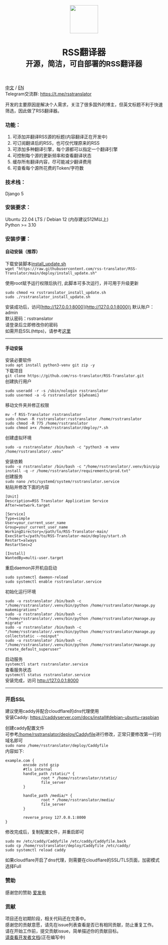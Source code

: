 <div align="center">
<em><img src="https://github.com/rss-translator/RSS-Translator/assets/2398708/8f10db75-d5b4-4cdd-9fd6-7d319d20079f" height="90px"></em>
<h1>RSS翻译器<br/><sub>开源，简洁，可自部署的RSS翻译器</sub></h1>
</div>
<br/>

[中文](README.md) / [EN](README_EN.md)  \
Telegram交流群: https://t.me/rsstranslator

开发的主要原因是解决个人需求，关注了很多国外的博主，但英文标题不利于快速筛选，因此做了RSS翻译器。
### 功能：
1. 可添加并翻译RSS源的标题(内容翻译正在开发中)
2. 可订阅翻译后的RSS，也可仅代理原来的RSS
3. 可添加多种翻译引擎，每个源都可以指定一个翻译引擎
4. 可控制每个源的更新频率和查看翻译状态
5. 缓存所有翻译内容，尽可能减少翻译费用
6. 可查看每个源所花费的Token/字符数

### 技术栈：
Django 5

### 安装要求：
Ubuntu 22.04 LTS / Debian 12 (内存建议512M以上)\
Python >= 3.10

### 安装步骤：
#### 自动安装（推荐）
下载安装脚本[install_update.sh](https://github.com/rss-translator/RSS-Translator/blob/main/deploy/install_update.sh)\
`wget "https://raw.githubusercontent.com/rss-translator/RSS-Translator/main/deploy/install_update.sh"`

使用root赋予运行权限后执行, 此脚本可多次运行，并可用于升级更新
```
sudo chmod +x rsstranslator_install_update.sh
sudo ./rsstranslator_install_update.sh
```
安装成功后，访问[http://127.0.0.1:8000](http://127.0.0.1:8000)\
默认账户：admin\
默认密码：rsstranslator\
请登录后立即修改你的密码\
如需开启SSL(https)，请参考[这里](#开启SSL)

---
#### 手动安装
安装必要软件\
`sudo apt install python3-venv git zip -y`\
下载项目\
`git clone https://github.com/rss-translator/RSS-Translator.git`\
创建执行用户
```
sudo useradd -r -s /sbin/nologin rsstranslator
sudo usermod -a -G rsstranslator ${whoami}
```
移动文件夹并修正权限
```
mv -f RSS-Translator rsstranslator
sudo chown -R rsstranslator:rsstranslator /home/rsstranslator
sudo chmod -R 775 /home/rsstranslator
sudo chmod a+x /home/rsstranslator/deploy/*.sh
```
创建虚拟环境
```
sudo -u rsstranslator /bin/bash -c "python3 -m venv /home/rsstranslator/.venv"
```
安装依赖\
`sudo -u rsstranslator /bin/bash -c "/home/rsstranslator/.venv/bin/pip install -q -r /home/rsstranslator/requirements/prod.txt"`\
创建服务\
`sudo nano /etc/systemd/system/rsstranslator.service`\
粘贴并修改下面的内容
```
[Unit]
Description=RSS Translator Application Service
After=network.target

[Service]
Type=simple
User=your_current_user_name
Group=your_current_user_name
WorkingDirectory=/path/to/RSS-Translator-main/
ExecStart=/path/to/RSS-Translator-main/deploy/start.sh
Restart=always
RestartSec=2

[Install]
WantedBy=multi-user.target
```
重启daemon并开机自启动
```
sudo systemctl daemon-reload
sudo systemctl enable rsstranslator.service
```
初始化运行环境
```
sudo -u rsstranslator /bin/bash -c "/home/rsstranslator/.venv/bin/python /home/rsstranslator/manage.py makemigrations"
sudo -u rsstranslator /bin/bash -c "/home/rsstranslator/.venv/bin/python /home/rsstranslator/manage.py migrate"
sudo -u rsstranslator /bin/bash -c "/home/rsstranslator/.venv/bin/python /home/rsstranslator/manage.py collectstatic --noinput"
sudo -u rsstranslator /bin/bash -c "/home/rsstranslator/.venv/bin/python /home/rsstranslator/manage.py create_default_superuser"
```
启动服务\
`systemctl start rsstranslator.service`\
查看服务状态\
`systemctl status rsstranslator.service`\
安装完成，访问 http://127.0.0.1:8000

---
### 开启SSL
建议使用caddy并配合cloudflare的dns代理使用\
安装Caddy: https://caddyserver.com/docs/install#debian-ubuntu-raspbian 

创建caddy配置文件\
可参考[/home/rsstranslator/deploy/Caddyfile](deploy/Caddyfile)进行修改，正常只要修改第一行的域名即可\
`sudo nano /home/rsstranslator/deploy/Caddyfile`\
内容如下:
```
example.com {
        encode zstd gzip
        #tls internal
        handle_path /static/* {
                root * /home/rsstranslator/static/
                file_server
        }

        handle_path /media/* {
                root * /home/rsstranslator/media/
                file_server
        }

        reverse_proxy 127.0.0.1:8000
}
```
修改完成后，复制配置文件，并重启即可
```
sudo mv /etc/caddy/Caddyfile /etc/caddy/Caddyfile.back
sudo cp /home/rsstranslator/deploy/Caddyfile /etc/caddy/
sudo systemctl reload caddy
```
如果cloudflare开启了dns代理，则需要在cloudflare的SSL/TLS页面，加密模式选择Full

### 赞助
感谢您的赞助
[爱发电](https://afdian.net/a/versun)
### 贡献
项目还在初期阶段，相关代码还在完善中。\
感谢您的贡献意愿，请先在issue列表查看是否已有相同贡献，防止重复工作。\
请在开始工作前，提交贡献issue，简单描述你的贡献目标。\
[请查看开发者文档](development.md)(正在编写中)
